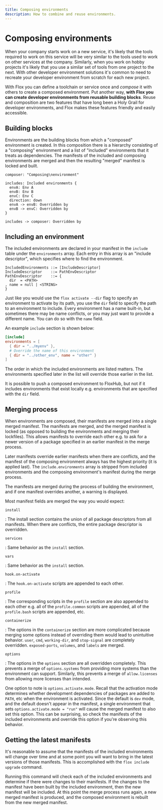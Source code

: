 ```yaml
---
title: Composing environments
description: How to combine and reuse environments.
---
```


# Composing environments

When your company starts work on a new service, it's likely that the tools required to work on this service will be very similar to the tools used to work on other services at the company.
Similarly, when you work on hobby projects it's likely that you use a similar set of tools from one project to the next.
With other developer environment solutions it's common to need to recreate your developer environment from scratch for each new project.

With Flox you can define a toolchain or service once and _compose_ it with others to create a composed environment.
Put another way, **with Flox you can create developer environments from reusable building blocks**.
Reuse and composition are two features that have long been a Holy Grail for developer environments, and Flox makes these features friendly and easily accessible.

## Building blocks

Environments are the building blocks from which a "composed" environment is created.
In this composition there is a hierarchy consisting of a "composing" environment and a list of "included" environments that it treats as dependencies.
The manifests of the included and composing environments are merged and then the resulting "merged" manifest is locked and built.

```d2 scale="0.9"
composer: "Composing\nenvironment"

includes: Included environments {
  envA: Env A
  envB: Env B
  envC: Env C
  direction: down
  envA -> envB: Overridden by
  envB -> envC: Overridden by
}

includes -> composer: Overridden by
```

## Including an environment

The included environments are declared in your manifest in the `include` table under the `environments` array.
Each entry in this array is an "include descriptor", which specifies where to find the environment.

```text
IncludedEnvironments ::= [IncludeDescriptor]
IncludeDescriptor    ::= PathEnvDescriptor
PathEnvDescriptor    ::= {
  dir  = <PATH>
, name = null | <STRING>
}
```

Just like you would use the `flox activate --dir` flag to specify an environment to activate by its path, you use the `dir` field to specify the path to an environment to include.
Every environment has a name built-in, but sometimes there may be name conflicts, or you may just want to provide a different name.
You can do so with the `name` field.

An example `include` section is shown below:

```toml
[include]
environments = [
  { dir = "../myenv" },
  # Override the name of this environment
  { dir = "../other_env", name = "other" }
]
```

The order in which the included environments are listed matters.
The environments specified later in the list will override those earlier in the list.

It is possible to push a composed environment to FloxHub, but not if it includes environments that exist locally e.g. environments that are specified with the `dir` field.

## Merging process

When environments are composed, their manifests are merged into a single merged manifest.
The manifests are merged, and the merged manifest is locked (as opposed to building the environments and merging their lockfiles).
This allows manifests to override each other e.g. to ask for a newer version of a package specified in an earlier manifest in the merge process.

Later manifests override earlier manifests when there are conflicts, and the manifest of the composing environment always has the highest priority (it is applied last).
The `include.environments` array is stripped from included environments and the composing environment's manifest during the merge process.

The manifests are merged during the process of building the environment, and if one manifest overrides another, a warning is displayed.

Most manifest fields are merged the way you would expect:

`install`

:  The install section contains the union of all package descriptors from all manifests. When there are conflicts, the entire package descriptor is overridden.

`services`

: Same behavior as the `install` section.

`vars`

: Same behavior as the `install` section.

`hook.on-activate`

: The `hook.on-activate` scripts are appended to each other.

`profile`

: The corresponding scripts in the `profile` section are also appended to each other e.g. all of the `profile.common` scripts are appended, all of the `profile.bash` scripts are appended, etc.

`containerize`

: The options in the `containerize` section are more complicated because merging some options instead of overriding them would lead to unintuitive behavior.
`user`, `cmd`, `working-dir`, and `stop-signal` are completely overridden.
`exposed-ports`, `volumes`, and `labels` are merged.

`options`

: The options in the `options` section are all overridden completely.
This prevents a merge of `options.systems` from providing more systems than the environment can support.
Similarly, this prevents a merge of `allow.licenses` from allowing more licenses than intended.

One option to note is `options.activate.mode`.
Recall that the activation mode determines whether development dependencies of packages are added to `PATH`, etc when the environment is activated.
Since the default is `dev` mode, and the default doesn't appear in the manifest, a single environment that sets `options.activate.mode = "run"` will cause the merged manifest to also set this option.
This can be surprising, so check the manifests of the included environments and override this option if you're observing this behavior.

## Getting the latest manifests

It's reasonable to assume that the manifests of the included environments will change over time and at some point you will want to bring in the latest versions of those manifests.
This is accomplished with the `flox include upgrade` command.

Running this command will check each of the included environments and determine if there were changes to their manifests.
If the changes to the manifest have been built by the included environment, then the new manifest will be included.
At this point the merge process runs again, a new merged manifest is produced, and the composed environment is rebuilt from the new merged manifest.
